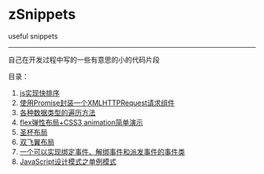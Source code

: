 # zSnippets
useful snippets
***
自己在开发过程中写的一些有意思的小的代码片段

目录：

1. [js实现快排序](quick-sort.js)
2. [使用Promise封装一个XMLHTTPRequest请求组件](request.js)
3. [各种数据类型的遍历方法](iterator.js)
4. [flex弹性布局+CSS3 animation简单演示](flex.html)
5. [圣杯布局](grail-layout.html)
6. [双飞翼布局](sfy-layout.html)
7. [一个可以实现绑定事件、解绑事件和派发事件的事件类](Event.js)
8. [JavaScript设计模式之单例模式](Singleton.js)
